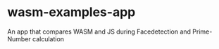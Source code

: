 # wasm-examples-app
An app that compares WASM and JS during Facedetection and Prime-Number calculation
